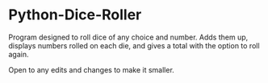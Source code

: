 # Python-Dice-Roller
Program designed to roll dice of any choice and number. Adds them up, displays numbers rolled on each die, and gives a total with the option to roll again.

Open to any edits and changes to make it smaller.
